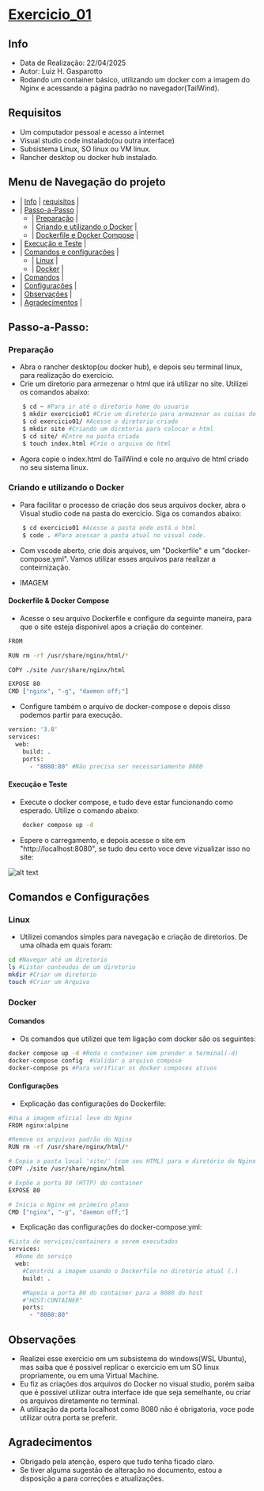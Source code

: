 # [Exercicio_01](#exercicio_01)

## Info
- Data de Realização: 22/04/2025
- Autor: Luiz H. Gasparotto
- Rodando um container básico, utilizando um docker com a imagem do Nginx e acessando a página padrão no navegador(TailWind).

## Requisitos
- Um computador pessoal e acesso a internet
- Visual studio code instalado(ou outra interface)
- Subsistema Linux, SO linux ou VM linux.
- Rancher desktop ou docker hub instalado.

## Menu de Navegação do projeto
- | [Info](#info) | [requisitos](#requisitos) |
- | [Passo-a-Passo](#passo-a-passo) |
    - | [Preparação](#preparação) |
    - | [Criando e utilizando o Docker](#criando-e-utilizando-o-docker) | 
    - | [Dockerfile e Docker Compose](#dockerfile-e-docker-compose) |
- | [Execução e Teste](#execução-e-teste) |
- | [Comandos e configurações](#comandos-e-configurações) |
    - | [Linux](#linux) |
    - | [Docker](#docker) |
- | [Comandos](#comandos) |
- | [Configurações](#configurações) |
- | [Observações](#observações) |
- | [Agradecimentos](#agradecimentos) |


## Passo-a-Passo:
### Preparação
- Abra o rancher desktop(ou docker hub), e depois seu terminal linux, para realização do exercicio.
- Crie um diretorio para armezenar o html que irá utilizar no site. Utilizei os comandos abaixo:
```bash
    $ cd ~ #Para ir até o diretorio home do usuario
    $ mkdir exercicio01 #Crie um diretorio para armazenar as coisas do exercicio
    $ cd exercicio01/ #Acesse o diretorio criado 
    $ mkdir site #Criando um diretorio para colocar o html
    $ cd site/ #Entre na pasta criada
    $ touch index.html #Crie o arquivo de html
```
- Agora copie o index.html do TailWind e cole no arquivo de html criado no seu sistema linux.

### Criando e utilizando o Docker
- Para facilitar o processo de criação dos seus arquivos docker, abra o Visual studio code na pasta do exercicio. Siga os comandos abaixo:
```bash
    $ cd exercicio01 #Acesse a pasta onde está o html
    $ code . #Para acessar a pasta atual no visual code.
```
- Com vscode aberto, crie dois arquivos, um "Dockerfile" e um "docker-compose.yml". Vamos utilizar esses arquivos para realizar a conteirnização.

- IMAGEM

#### Dockerfile & Docker Compose
- Acesse o seu arquivo Dockerfile e configure da seguinte maneira, para que o site esteja disponivel apos a criação do conteiner.
```bash
FROM 

RUN rm -rf /usr/share/nginx/html/*

COPY ./site /usr/share/nginx/html

EXPOSE 80
CMD ["nginx", "-g", "daemon off;"]
```
- Configure também o arquivo de docker-compose e depois disso podemos partir para execução.
```bash
version: '3.8'
services:
  web:
    build: .
    ports:
      - "8080:80" #Não precisa ser necessariamente 8080
```
#### Execução e Teste
- Execute o docker compose, e tudo deve estar funcionando como esperado. Utilize o comando abaixo:
```bash
    docker compose up -d
```
- Espere o carregamento, e depois acesse o site em "http://localhost:8080", se tudo deu certo voce deve vizualizar isso no site:

![alt text](image.png)

## Comandos e Configurações
### Linux
- Utilizei comandos simples para navegação e criação de diretorios. De uma olhada em quais foram:
```bash
cd #Navegar até um diretorio
ls #Listar conteudos de um diretorio
mkdir #Criar um diretorio
touch #Criar um Arquivo
```

### Docker
#### Comandos
- Os comandos que utilizei que tem ligação com docker são os seguintes:
```bash
docker compose up -d #Roda o conteiner sem prender o terminal(-d)
docker-compose config  #Validar o arquivo compose
docker-compose ps #Para verificar os docker composes ativos
```
#### Configurações
- Explicação das configurações do Dockerfile:
```bash
#Usa a imagem oficial leve do Nginx
FROM nginx:alpine

#Remove os arquivos padrão do Nginx
RUN rm -rf /usr/share/nginx/html/*

# Copia a pasta local 'site/' (com seu HTML) para o diretório do Nginx no container
COPY ./site /usr/share/nginx/html

# Expõe a porta 80 (HTTP) do container
EXPOSE 80

# Inicia o Nginx em primeiro plano
CMD ["nginx", "-g", "daemon off;"]
```
- Explicação das configurações do docker-compose.yml:
```bash
#Lista de serviços/containers a serem executados
services:
  #Nome do serviço 
  web:
    #Constrói a imagem usando o Dockerfile no diretório atual (.)
    build: .

    #Mapeia a porta 80 do container para a 8080 do host
    #"HOST:CONTAINER"
    ports:
      - "8080:80"
```

## Observações
- Realizei esse exercicio em um subsistema do windows(WSL Ubuntu), mas saiba que é possivel replicar o exercicio em um SO linux propriamente, ou em uma Virtual Machine.
- Eu fiz as criações dos arquivos do Docker no visual studio, porém saiba que é possivel utilizar outra interface ide que seja semelhante, ou criar os arquivos diretamente no terminal.
- A utilização da porta localhost como 8080 não é obrigatoria, voce pode utilizar outra porta se preferir.

## Agradecimentos
- Obrigado pela atenção, espero que tudo tenha ficado claro.
- Se tiver alguma sugestão de alteração no documento, estou a disposição a para correções e atualizações.

